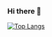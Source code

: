 ### Hi there 👋
[![Top Langs](https://github-readme-stats.vercel.app/api/top-langs/?username=wislla)](https://github.com/anuraghazra/github-readme-stats)
<!--
**wislla/wislla** is a ✨ _special_ ✨ repository because its `README.md` (this file) appears on your GitHub profile.

Here are some ideas to get you started:

- 🔭 I’m currently working on ...
- 🌱 I’m currently learning ...
- 👯 I’m looking to collaborate on ...
- 🤔 I’m looking for help with ...
- 💬 Ask me about ...
- 📫 How to reach me: ...
- 😄 Pronouns: ...
- ⚡ Fun fact: ...
-->
